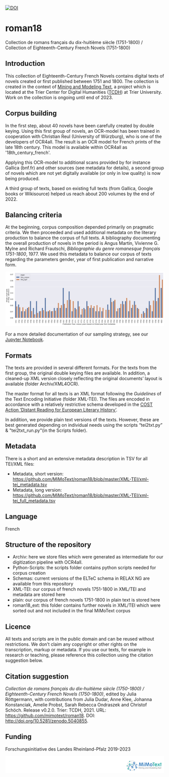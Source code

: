 [![DOI](https://zenodo.org/badge/DOI/10.5281/zenodo.5040855.svg)](https://doi.org/10.5281/zenodo.5040855)

# roman18
Collection de romans français du dix-huitième siècle (1751-1800) / Collection of Eighteenth-Century French Novels (1751-1800)

## Introduction

This collection of Eighteenth-Century French Novels contains digital texts of novels created or first published between 1751 and 1800. The collection is created in the context of [Mining and Modeling Text](https://www.mimotext.uni-trier.de/en), a project which is located at the Trier Center for Digital Humanities ([TCDH](https://tcdh.uni-trier.de/en)) at Trier University. Work on the collection is ongoing until end of 2023.

## Corpus building

In the first step, about 40 novels have been carefully created by double keying. Using this first group of novels, an OCR-model has been trained in cooperation with Christian Reul (University of Würzburg), who is one of the developers of OCR4all. The result is an OCR model for French prints of the late 18th century. This model is available within OCR4all as '18th_century_french'.

Applying this OCR-model to additional scans provided by for instance Gallica (bnf.fr) and other sources (see metadata for details), a second group of novels which are not yet digitally available (or only in low quality) is now being produced.

A third group of texts, based on existing full texts (from Gallica, Google books or Wikisource) helped us reach about 200 volumes by the end of 2022.

## Balancing criteria
At the beginning, corpus composition depended primarily on pragmatic criteria. We then proceeded and used additional metadata on the literary production to balance the corpus of full texts. A bibliography documenting the overall production of novels in the period is Angus Martin, Vivienne G. Mylne and Richard Frautschi, *Bibliographie du genre romanesque français 1751-1800*, 1977. We used this metadata to balance our corpus of texts regarding the parameters gender, year of first publication and narrative form. 

![Balancing of the collection](https://raw.githubusercontent.com/MiMoText/balance_novels/main/img/corpus_vs_literary_production.png "First edition year in corpus and in overall literary production")

For a more detailed documentation of our sampling strategy, see our [Jupyter Notebook](https://github.com/MiMoText/balance_novels/blob/main/balance_analysis_newStructure.ipynb).

## Formats

The texts are provided in several different formats. For the texts from the first group, the original double keying files are available. In addition, a cleaned-up XML version closely reflecting the original documents’ layout is available (folder Archiv/XML4OCR).

The master format for all texts is an XML format following the *Guidelines* of the Text Encoding Initiative (folder XML-TEI). The files are encoded in accordance with a relatively restrictive schema developed in the [COST Action ‘Distant Reading for European Literary History’](https://www.distant-reading.net/).

In addition, we provide plain text versions of the texts. However, these are best generated depending on individual needs using the scripts “tei2txt.py” & "tei2txt_run.py"(in the Scripts folder). 

## Metadata 
There is a short and an extensive metadata description in TSV for all TEI/XML files: 
* Metadata, short version: https://github.com/MiMoText/roman18/blob/master/XML-TEI/xml-tei_metadata.tsv
* Metadata, long version: https://github.com/MiMoText/roman18/blob/master/XML-TEI/xml-tei_full_metadata.tsv

## Language 
French

## Structure of the repository
* Archiv: here we store files which were generated as intermediate for our digitization pipeline with OCR4all. 
* Python-Scripts: the scripts folder contains python scripts needed for corpus creation 
* Schemas: current versions of the ELTeC schema in RELAX NG are available from this repository
* XML-TEI: our corpus of french novels 1751-1800 in XML/TEI and metadata are stored here
* plain:  our corpus of french novels 1751-1800 in plain text is stored here
* roman18_ext: this folder contains further novels in XML/TEI which were sorted out and not included in the final MiMoText corpus

## Licence

All texts and scripts are in the public domain and can be reused without restrictions. We don’t claim any copyright or other rights on the transcription, markup or metadata. If you use our texts, for example in research or teaching, please reference this collection using the citation suggestion below.

## Citation suggestion

*Collection de romans français du dix-huitième siècle (1750-1800) / Eighteenth-Century French Novels (1750-1800)*, edited by Julia Röttgermann, with contributions from Julia Dudar, Anne Klee, Johanna Konstanciak, Amelie Probst, Sarah Rebecca Ondraszek and Christof Schöch. Release v0.2.0. Trier: TCDH, 2021. URL: https://github.com/mimotext/roman18. DOI: http://doi.org/10.5281/zenodo.5040855.

## Funding 

Forschungsinitiative des Landes Rheinland-Pfalz 2019-2023

![logos](https://raw.githubusercontent.com/MiMoText/balance_novels/main/img/mimotext_logo.PNG "logos")
